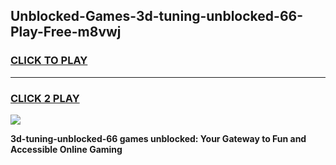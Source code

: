 
## Unblocked-Games-3d-tuning-unblocked-66-Play-Free-m8vwj
<h3>
<a href="https://premium76.site?title=3d-tuning-unblocked-66&ref=21A">CLICK TO PLAY</a></h3>
<hr>

<h3>
<a href="https://premium76.site?title=3d-tuning-unblocked-66&ref=21A">CLICK 2 PLAY</a>
  
</h3>

<a href="https://premium76.site?title=3d-tuning-unblocked-66&ref=21A"><img src="https://clearcache.store/games.png"></a>


**3d-tuning-unblocked-66 games unblocked: Your Gateway to Fun and Accessible Online Gaming**
